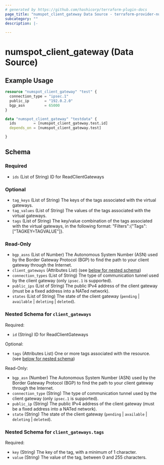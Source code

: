 ```yaml
---
# generated by https://github.com/hashicorp/terraform-plugin-docs
page_title: "numspot_client_gateway Data Source - terraform-provider-numspot"
subcategory: ""
description: |-
  
---
```


# numspot_client_gateway (Data Source)



## Example Usage

```terraform
resource "numspot_client_gateway" "test" {
  connection_type = "ipsec.1"
  public_ip       = "192.0.2.0"
  bgp_asn         = 65000
}

data "numspot_client_gateway" "testdata" {
  ids        = [numspot_client_gateway.test.id]
  depends_on = [numspot_client_gateway.test]

}
```

<!-- schema generated by tfplugindocs -->
## Schema

### Required

- `ids` (List of String) ID for ReadClientGateways

### Optional

- `tag_keys` (List of String) The keys of the tags associated with the virtual gateways.
- `tag_values` (List of String) The values of the tags associated with the virtual gateways.
- `tags` (List of String) The key/value combination of the tags associated with the virtual gateways, in the following format: "Filters":{"Tags":["TAGKEY=TAGVALUE"]}.

### Read-Only

- `bgp_asns` (List of Number) The Autonomous System Number (ASN) used by the Border Gateway Protocol (BGP) to find the path to your client gateway through the Internet.
- `client_gateways` (Attributes List) (see [below for nested schema](#nestedatt--client_gateways))
- `connection_types` (List of String) The type of communication tunnel used by the client gateway (only `ipsec.1` is supported).
- `public_ips` (List of String) The public IPv4 address of the client gateway (must be a fixed address into a NATed network).
- `states` (List of String) The state of the client gateway (`pending` \| `available` \| `deleting` \| `deleted`).

<a id="nestedatt--client_gateways"></a>
### Nested Schema for `client_gateways`

Required:

- `id` (String) ID for ReadClientGateways

Optional:

- `tags` (Attributes List) One or more tags associated with the resource. (see [below for nested schema](#nestedatt--client_gateways--tags))

Read-Only:

- `bgp_asn` (Number) The Autonomous System Number (ASN) used by the Border Gateway Protocol (BGP) to find the path to your client gateway through the Internet.
- `connection_type` (String) The type of communication tunnel used by the client gateway (only `ipsec.1` is supported).
- `public_ip` (String) The public IPv4 address of the client gateway (must be a fixed address into a NATed network).
- `state` (String) The state of the client gateway (`pending` \| `available` \| `deleting` \| `deleted`).

<a id="nestedatt--client_gateways--tags"></a>
### Nested Schema for `client_gateways.tags`

Required:

- `key` (String) The key of the tag, with a minimum of 1 character.
- `value` (String) The value of the tag, between 0 and 255 characters.
